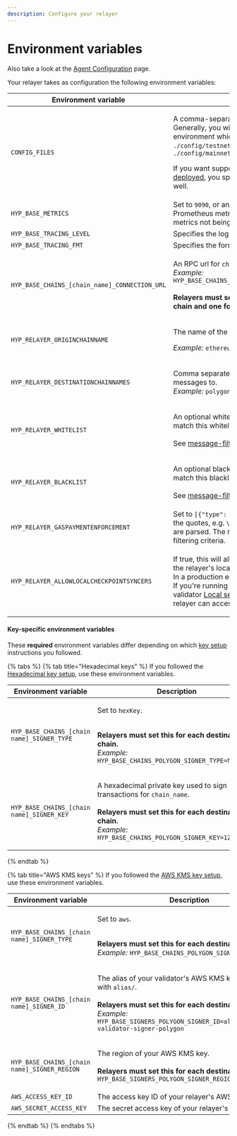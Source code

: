 ```yaml
---
description: Configure your relayer
---
```


# Environment variables

Also take a look at the [Agent Configuration](../agent-configuration.md) page.

Your relayer takes as configuration the following environment variables:

| Environment variable                          | Description                                                                                                                                                                                                                                                                                                                                                                                                                                                                                                                                                   |
| --------------------------------------------- | ------------------------------------------------------------------------------------------------------------------------------------------------------------------------------------------------------------------------------------------------------------------------------------------------------------------------------------------------------------------------------------------------------------------------------------------------------------------------------------------------------------------------------------------------------------- |
| `CONFIG_FILES`                                | <p>A comma-separated list of paths for the config files to use. Generally, you will want to use the <a href="https://github.com/hyperlane-xyz/hyperlane-monorepo/tree/main/rust/config">base config file</a> for a given environment which is stored at either <code>./config/testnet3/testnet3_config.json</code> or <code>./config/mainnet2/mainnet2_config.json</code></p><p></p><p>If you want support your own chain that you <a href="broken-reference">permissionlessly deployed</a>, you specify the path to that agent config file here as well.</p> |
| `HYP_BASE_METRICS`                            | Set to `9090`, or any other port number you wish to expose Prometheus metrics on. Not specifying a value will result in metrics not being exposed.                                                                                                                                                                                                                                                                                                                                                                                                            |
| `HYP_BASE_TRACING_LEVEL`                      | Specifies the log level, set to `info`                                                                                                                                                                                                                                                                                                                                                                                                                                                                                                                        |
| `HYP_BASE_TRACING_FMT`                        | Specifies the format of the logs, set it to either `pretty` or `json`                                                                                                                                                                                                                                                                                                                                                                                                                                                                                         |
| `HYP_BASE_CHAINS_[chain_name]_CONNECTION_URL` | <p>An RPC url for <code>chain_name</code>.<br><em>Example:</em> <code>HYP_BASE_CHAINS_ETHEREUM_CONNECTION_URL=http://localhost:8545</code><br><br><strong>Relayers must set multiple connection URLs, one for the origin chain and one for each destination chain.</strong><br><strong></strong></p>                                                                                                                                                                                                                                                          |
| `HYP_RELAYER_ORIGINCHAINNAME`                 | <p>The name of the origin chain to relay messages from.</p><p><em>Example:</em> <code>ethereum</code></p>                                                                                                                                                                                                                                                                                                                                                                                                                                                     |
| `HYP_RELAYER_DESTINATIONCHAINNAMES`           | <p>Comma separated names of the destination chains to relay messages to.<br><em>Example:</em> <code>polygon,avalanche</code></p>                                                                                                                                                                                                                                                                                                                                                                                                                              |
| `HYP_RELAYER_WHITELIST`                       | <p>An optional whitelist. The relayer will only relay messages that match this whitelist. <br><br>See <a data-mention href="message-filtering.md">message-filtering.md</a>for more info.<br></p>                                                                                                                                                                                                                                                                                                                                                              |
| `HYP_RELAYER_BLACKLIST`                       | <p>An optional blacklist. The relayer will not relay messages that match this blacklist. <br><br>See <a data-mention href="message-filtering.md">message-filtering.md</a>for more info.</p>                                                                                                                                                                                                                                                                                                                                                                   |
| `HYP_RELAYER_GASPAYMENTENFORCEMENT`           | Set to `[{"type": "none"}]`. Be aware that you may need to escape the quotes, e.g. `\"`, depending on how your environment variables are parsed. The relayer will process all messages that fit the filtering criteria.                                                                                                                                                                                                                                                                                                                                       |
| `HYP_RELAYER_ALLOWLOCALCHECKPOINTSYNCERS`     | <p>If true, this will allow the relayer to look for validator signatures on the relayer's local filesystem.<br>In a production environment, this should be <code>false</code>.<br>If you're running a validator on the same machine by following the validator <a href="../validators/setup/local-setup.md">Local setup</a> instructions, set this to <code>true</code> so that your relayer can access the local validator signatures.</p>                                                                                                                   |

#### Key-specific environment variables

These **required** environment variables differ depending on which [key setup](setup/) instructions you followed.

{% tabs %}
{% tab title="Hexadecimal keys" %}
If you followed the [Hexadecimal key setup](setup/hexadecimal-key-setup.md), use these environment variables.

| Environment variable                       | Description                                                                                                                                                                                                                                                        |
| ------------------------------------------ | ------------------------------------------------------------------------------------------------------------------------------------------------------------------------------------------------------------------------------------------------------------------ |
| `HYP_BASE_CHAINS_[chain name]_SIGNER_TYPE` | <p>Set to <code>hexKey</code>.</p><p><br><strong>Relayers must set this for each destination chain.</strong><br><strong></strong><em>Example:</em> <code>HYP_BASE_CHAINS_POLYGON_SIGNER_TYPE=hexKey</code></p>                                                     |
| `HYP_BASE_CHAINS_[chain name]_SIGNER_KEY`  | <p>A hexadecimal private key used to sign transactions for <code>chain_name</code>.<br><br><strong>Relayers must set this for each destination chain.</strong><br><strong></strong><em>Example:</em> <code>HYP_BASE_CHAINS_POLYGON_SIGNER_KEY=123...def</code></p> |
{% endtab %}

{% tab title="AWS KMS keys" %}
If you followed the [AWS KMS key setup](setup/aws-setup.md), use these environment variables.

| Environment variable                         | Description                                                                                                                                                                                                                                                                                    |
| -------------------------------------------- | ---------------------------------------------------------------------------------------------------------------------------------------------------------------------------------------------------------------------------------------------------------------------------------------------- |
| `HYP_BASE_CHAINS_[chain name]_SIGNER_TYPE`   | <p>Set to <code>aws</code>.</p><p><br><strong>Relayers must set this for each destination chain.</strong><br><strong></strong><em>Example:</em> <code>HYP_BASE_CHAINS_POLYGON_SIGNER_TYPE=aws</code></p>                                                                                       |
| `HYP_BASE_CHAINS_[chain name]_SIGNER_ID`     | <p>The alias of your validator's AWS KMS key, prefixed with <code>alias/</code>.<br><br><strong>Relayers must set this for each destination chain.</strong><br><strong></strong><em>Example:</em> <code>HYP_BASE_SIGNERS_POLYGON_SIGNER_ID=alias/hyperlane-validator-signer-polygon</code></p> |
| `HYP_BASE_CHAINS_[chain name]_SIGNER_REGION` | <p>The region of your AWS KMS key.<br><br><strong>Relayers must set this for each destination chain.</strong><br><strong></strong><code>HYP_BASE_SIGNERS_POLYGON_SIGNER_REGION=us-east-1</code></p>                                                                                            |
| `AWS_ACCESS_KEY_ID`                          | The access key ID of your relayer's AWS IAM user.                                                                                                                                                                                                                                              |
| `AWS_SECRET_ACCESS_KEY`                      | The secret access key of your relayer's AWS IAM user.                                                                                                                                                                                                                                          |
{% endtab %}
{% endtabs %}

